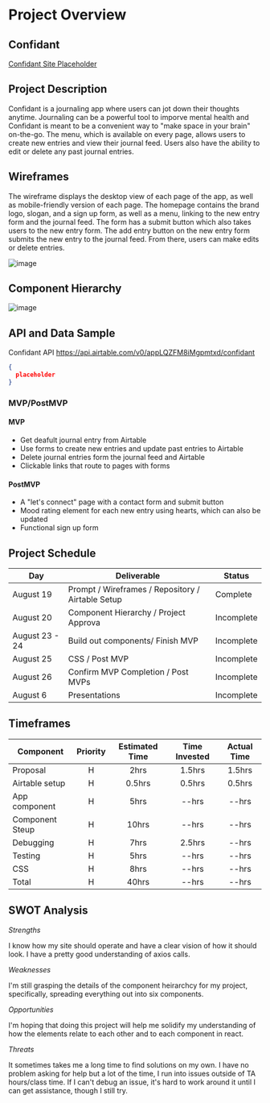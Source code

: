 # Project Overview

## Confidant

[Confidant Site Placeholder](https://pantrymeals.surge.sh/)

## Project Description

Confidant is a journaling app where users can jot down their thoughts anytime. Journaling can be a powerful tool to imporve mental health and Confidant is meant to be a convenient way to "make space in your brain" on-the-go. The menu, which is available on every page, allows users to create new entries and view their journal feed. Users also have the ability to edit or delete any past journal entries.


## Wireframes
The wireframe displays the desktop view of each page of the app, as well as mobile-friendly version of each page. The homepage contains the brand logo, slogan, and a sign up form, as well as a menu, linking to the new entry form and the journal feed. The form has a submit button which also takes users to the new entry form. The add entry button on the new entry form submits the new entry to the journal feed. From there, users can make edits or delete entries.


![image](https://user-images.githubusercontent.com/83891591/130286570-1cda2f11-1ce4-4046-bfaa-2c70bd3b607d.png)


## Component Hierarchy

![image](https://user-images.githubusercontent.com/83891591/130286497-71926664-c0ba-4f7f-b1d4-a43d028fbd3d.png)


## API and Data Sample

Confidant API https://api.airtable.com/v0/appLQZFM8iMgpmtxd/confidant

```json
{
  placeholder  
}
```


### MVP/PostMVP 

#### MVP 

- Get deafult journal entry from Airtable
- Use forms to create new entries and update past entries to Airtable
- Delete journal entries form the journal feed and Airtable
- Clickable links that route to pages with forms


#### PostMVP  

- A "let's connect" page with a contact form and submit button
- Mood rating element for each new entry using hearts, which can also be updated
- Functional sign up form


## Project Schedule


|  Day | Deliverable | Status
|---|---| ---|
|August 19| Prompt / Wireframes / Repository / Airtable Setup | Complete
|August 20| Component Hierarchy / Project Approva | Incomplete
|August 23 - 24| Build out components/ Finish MVP | Incomplete
|August 25| CSS / Post MVP  | Incomplete
|August 26| Confirm MVP Completion / Post MVPs  | Incomplete
|August 6| Presentations | Incomplete



## Timeframes

| Component | Priority | Estimated Time | Time Invested | Actual Time |
| --- | :---: |  :---: | :---: | :---: |
| Proposal | H | 2hrs| 1.5hrs | 1.5hrs |
| Airtable setup | H | 0.5hrs| 0.5hrs | 0.5hrs |
| App component | H | 5hrs| --hrs | --hrs |
| Component Steup | H | 10hrs| --hrs | --hrs |
| Debugging | H | 7hrs| 2.5hrs | --hrs |
| Testing | H | 5hrs| --hrs | --hrs |
| CSS| H | 8hrs| --hrs | --hrs |
| Total | H | 40hrs| --hrs | --hrs |


## SWOT Analysis

*Strengths*

I know how my site should operate and have a clear vision of how it should look. I have a pretty good understanding of axios calls.

*Weaknesses*

I'm still grasping the details of the component heirarchcy for my project, specifically, spreading everything out into six components.

*Opportunities*

I'm hoping that doing this project will help me solidify my understanding of how the elements relate to each other and to each component in react.

*Threats*

It sometimes takes me a long time to find solutions on my own. I have no problem asking for help but a lot of the time, I run into issues outside of TA hours/class time. If I can't debug an issue, it's hard to work around it until I can get assistance, though I still try.
